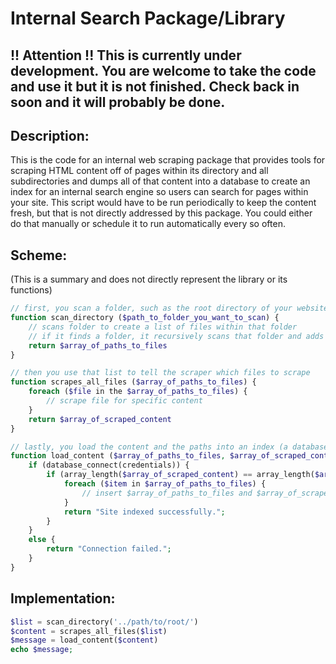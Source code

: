 # Internal Search Package/Library
## !! Attention !! This is currently under development. You are welcome to take the code and use it but it is not finished. Check back in soon and it will probably be done.
## Description:
This is the code for an internal web scraping package that provides tools for scraping HTML content off of pages within its directory and all subdirectories and dumps all of that content into a database to create an index for an internal search engine so users can search for pages within your site. This script would have to be run periodically to keep the content fresh, but that is not directly addressed by this package. You could either do that manually or schedule it to run automatically every so often.

## Scheme:
(This is a summary and does not directly represent the library or its functions)
```php
// first, you scan a folder, such as the root directory of your website, to create a list of paths to each file
function scan_directory ($path_to_folder_you_want_to_scan) {
	// scans folder to create a list of files within that folder
	// if it finds a folder, it recursively scans that folder and adds the result to the final array of paths
	return $array_of_paths_to_files
}

// then you use that list to tell the scraper which files to scrape
function scrapes_all_files ($array_of_paths_to_files) {
	foreach ($file in the $array_of_paths_to_files) {
		// scrape file for specific content
	}
	return $array_of_scraped_content
}

// lastly, you load the content and the paths into an index (a database table) 
function load_content ($array_of_paths_to_files, $array_of_scraped_content) {
	if (database_connect(credentials)) {
		if (array_length($array_of_scraped_content) == array_length($array_of_paths_to_files)) {
			foreach ($item in $array_of_paths_to_files) {
				// insert $array_of_paths_to_files and $array_of_scraped_content into DB as separate columns in the same row
			}
			return "Site indexed successfully.";
		}
	}
	else {
		return "Connection failed.";
	}
}
```

## Implementation:
```php
$list = scan_directory('../path/to/root/')
$content = scrapes_all_files($list)
$message = load_content($content)
echo $message;
```
